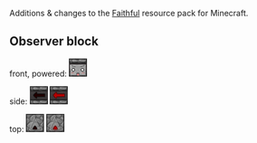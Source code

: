 Additions & changes to the [Faithful](minecraft.curseforge.com/projects/faithful-32x) resource pack for Minecraft.

## Observer block

front, powered: ![observer: front, powered](assets/minecraft/textures/blocks/observer_front_powered.png)

side: ![observer: side](assets/minecraft/textures/blocks/observer_side.png) ![observer: side, powered](assets/minecraft/textures/blocks/observer_side_powered.png)

top: ![observer: top](assets/minecraft/textures/blocks/observer_top.png) ![observer: top, powered](assets/minecraft/textures/blocks/observer_top_powered.png)
